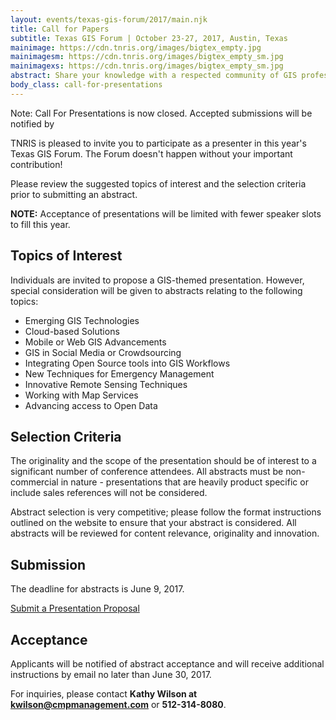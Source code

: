 ```yaml
---
layout: events/texas-gis-forum/2017/main.njk
title: Call for Papers
subtitle: Texas GIS Forum | October 23-27, 2017, Austin, Texas
mainimage: https://cdn.tnris.org/images/bigtex_empty.jpg
mainimagesm: https://cdn.tnris.org/images/bigtex_empty_sm.jpg
mainimagexs: https://cdn.tnris.org/images/bigtex_empty_sm.jpg
abstract: Share your knowledge with a respected community of GIS professionals and network with your peers in the geospatial industry. 
body_class: call-for-presentations
---
```

<div class="alert alert-warning" role="alert">Note: Call For Presentations is now closed. Accepted submissions will be notified by </div>

TNRIS is pleased to invite you to participate as a presenter in this year's Texas GIS Forum. The Forum doesn't happen without your important contribution!

Please review the suggested topics of interest and the selection criteria prior to submitting an abstract.

<div class="well"><strong>NOTE:</strong> Acceptance of presentations will be limited with fewer speaker slots to fill this year.</div>

## Topics of Interest

 Individuals are invited to propose a GIS-themed presentation. However, special consideration will be given to abstracts relating to the following topics:

- Emerging GIS Technologies
- Cloud-based Solutions
- Mobile or Web GIS Advancements
- GIS in Social Media or Crowdsourcing
- Integrating Open Source tools into GIS Workflows
- New Techniques for Emergency Management
- Innovative Remote Sensing Techniques
- Working with Map Services
- Advancing access to Open Data

## Selection Criteria

The originality and the scope of the presentation should be of interest to a significant number of conference attendees. All abstracts must be non-commercial in nature - presentations that are heavily product specific or include sales references will not be considered.

Abstract selection is very competitive; please follow the format instructions outlined on the website to ensure that your abstract is considered. All abstracts will be reviewed for content relevance, originality and innovation.

## Submission

The deadline for abstracts is June 9, 2017.

<a class="btn btn-lg btn-danger" href="https://www.surveymonkey.com/r/STKZC6Z"><i class="fa fa-hand-right"></i> Submit a Presentation Proposal</a>

## Acceptance

Applicants will be notified of abstract acceptance and will receive additional instructions by email no later than June 30, 2017.

For inquiries, please contact **Kathy Wilson at [kwilson@cmpmanagement.com](mailto:kwilson@cmpmanagement.com)** or **512-314-8080**.
